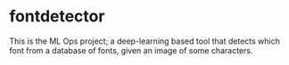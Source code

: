 # fontdetector
This is the ML Ops project; a deep-learning based tool that detects which font from a database of fonts, given an image of some characters. 
